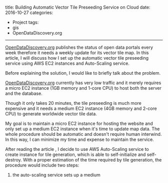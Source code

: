 title: Building Automatic Vector Tile Preseeding Service on Cloud
date: 2016-10-27
categories:
- Project
tags:
- gis
- OpenDataDiscovery.org
---

[OpenDataDiscovery.org](http://www.opendatadiscovery.org) publishes the status of open data portals every week therefore it needs a weekly update for its vector tile map. In this article, I will discuss how I set up the automatic vector tile preseeding service using AWS EC2 instances and Auto-Scaling service.

<!-- more -->

Before explaining the solution, I would like to briefly talk about the problem.

[OpenDataDiscovery.org](http://www.opendatadiscovery.org) currently has very low traffic and it merely requires a micro EC2 instance (1GB memory and 1-core CPU) to host both the server and the database.

Though it only takes 20 minutes, the tile preseeding is much more expensive and it needs a medium EC2 instance (4GB memory and 2-core CPU) to generate worldwide vector tile data.

My goal is to maintain a micro EC2 instance for hosting the website and only set up a medium EC2 instance when it's time to update map data. The whole procedure should be automatic and doesn't require human interwind. In this way, I can minimize my time and expense to maintain the service.

After reading the article [](), I decide to use AWS Auto-Scaling service to create instance for tile generation, which is able to self-initialize and self-destroy. With a proper estimation of the time required by tile generation, the procedure would include two steps:

1. the auto-scaling service sets up a medium
